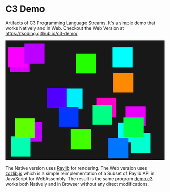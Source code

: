 # C3 Demo

Artifacts of C3 Programming Language Streams. It's a simple demo that works Natively and in Web. Checkout the Web Version at https://tsoding.github.io/c3-demo/

![thumbnail](./thumbnail.png)

The Native version uses [Raylib](https://www.raylib.com/) for rendering. The Web version uses [zozlib.js](https://github.com/tsoding/zozlib.js) which is a simple reimplementation of a Subset of Raylib API in JavaScript for WebAssembly. The result is the same program [demo.c3](./demo.c3) works both Natively and in Browser without any direct modifications.

